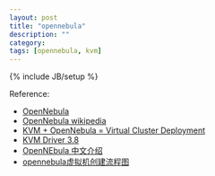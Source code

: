 ```yaml
---
layout: post
title: "opennebula"
description: ""
category: 
tags: [opennebula, kvm]
---
```

{% include JB/setup %}

Reference:
* [OpenNebula](http://opennebula.org/start)
* [OpenNebula wikipedia](http://en.wikipedia.org/wiki/OpenNebula)
* [KVM + OpenNebula = Virtual Cluster Deployment](http://trac.nchc.org.tw/grid/wiki/KVM/OpenNebula)
* [KVM Driver 3.8](http://opennebula.org/documentation:rel3.8:kvmg)
* [OpenNEbula 中文介绍](http://blog.sina.com.cn/s/blog_6530ad590100gwxf.html)
* [opennebula虚拟机创建流程图 ](http://blog.csdn.net/ustc_dylan/article/details/8185821)

